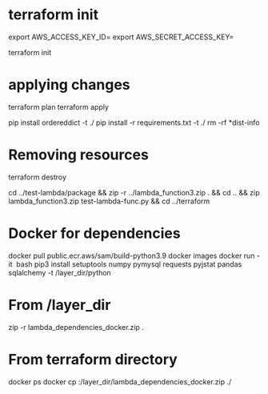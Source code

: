 


# terraform init 
export AWS_ACCESS_KEY_ID=
export AWS_SECRET_ACCESS_KEY=

terraform init

# applying changes
terraform plan
terraform apply

pip install ordereddict -t ./
pip install -r requirements.txt -t ./
rm -rf *dist-info

# Removing resources
terraform destroy

cd ../test-lambda/package && zip -r ../lambda_function3.zip . && cd .. && zip lambda_function3.zip test-lambda-func.py && cd ../terraform 


# Docker for dependencies
docker pull public.ecr.aws/sam/build-python3.9
docker images 
docker run -it <image ID> bash 
pip3 install setuptools numpy pymysql requests pyjstat pandas sqlalchemy -t /layer_dir/python
# From /layer_dir
zip -r lambda_dependencies_docker.zip .
# From terraform directory
docker ps
docker cp <container ID>:/layer_dir/lambda_dependencies_docker.zip ./